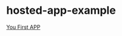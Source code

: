 # hosted-app-example
[You First APP](https://developer.mozilla.org/en-US/docs/Archive/B2G_OS/Quickstart/Your_first_app)
